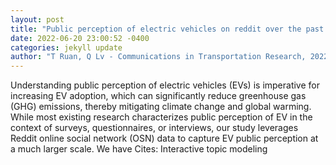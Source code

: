 ```yaml
--- 
layout: post 
title: "Public perception of electric vehicles on reddit over the past decade" 
date: 2022-06-20 23:00:52 -0400 
categories: jekyll update 
author: "T Ruan, Q Lv - Communications in Transportation Research, 2022" 
--- 
```

Understanding public perception of electric vehicles (EVs) is imperative for increasing EV adoption, which can significantly reduce greenhouse gas (GHG) emissions, thereby mitigating climate change and global warming. While most existing research characterizes public perception of EV in the context of surveys, questionnaires, or interviews, our study leverages Reddit online social network (OSN) data to capture EV public perception at a much larger scale. We have Cites: Interactive topic modeling